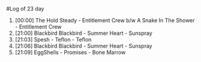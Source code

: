 #Log of 23 day

1. [00:00] The Hold Steady - Entitlement Crew b/w A Snake In The Shower - Entitlement Crew
1. [21:00] Blackbird Blackbird - Summer Heart - Sunspray
1. [21:03] Spesh - Teflon - Teflon
1. [21:06] Blackbird Blackbird - Summer Heart - Sunspray
1. [21:09] EggShells - Promises - Bone Marrow
